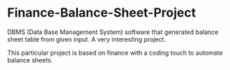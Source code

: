 # Finance-Balance-Sheet-Project
DBMS (Data Base Management System) software that generated balance sheet table from given input.
A very interesting project.

This particular project is based on finance with a coding touch to automate balance sheets.
